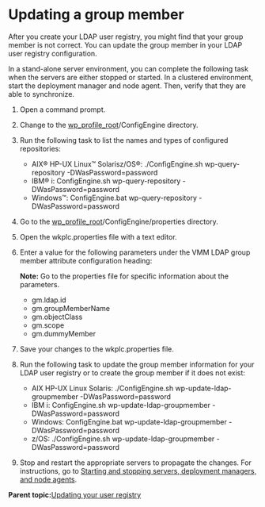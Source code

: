 # Updating a group member

After you create your LDAP user registry, you might find that your group member is not correct. You can update the group member in your LDAP user registry configuration.

In a stand-alone server environment, you can complete the following task when the servers are either stopped or started. In a clustered environment, start the deployment manager and node agent. Then, verify that they are able to synchronize.

1.  Open a command prompt.

2.  Change to the [wp\_profile\_root](../reference/wpsdirstr.md#wp_profile_root)/ConfigEngine directory.

3.  Run the following task to list the names and types of configured repositories:

    -   AIX® HP-UX Linux™ Solarisz/OS®: ./ConfigEngine.sh wp-query-repository -DWasPassword=password
    -   IBM® i: ConfigEngine.sh wp-query-repository -DWasPassword=password
    -   Windows™: ConfigEngine.bat wp-query-repository -DWasPassword=password
4.  Go to the [wp\_profile\_root](../reference/wpsdirstr.md#wp_profile_root)/ConfigEngine/properties directory.

5.  Open the wkplc.properties file with a text editor.

6.  Enter a value for the following parameters under the VMM LDAP group member attribute configuration heading:

    **Note:** Go to the properties file for specific information about the parameters.

    -   gm.ldap.id
    -   gm.groupMemberName
    -   gm.objectClass
    -   gm.scope
    -   gm.dummyMember
7.  Save your changes to the wkplc.properties file.

8.  Run the following task to update the group member information for your LDAP user registry or to create the group member if it does not exist:

    -   AIX HP-UX Linux Solaris: ./ConfigEngine.sh wp-update-ldap-groupmember -DWasPassword=password
    -   IBM i: ConfigEngine.sh wp-update-ldap-groupmember -DWasPassword=password
    -   Windows: ConfigEngine.bat wp-update-ldap-groupmember -DWasPassword=password
    -   z/OS: ./ConfigEngine.sh wp-update-ldap-groupmember -DWasPassword=password
9.  Stop and restart the appropriate servers to propagate the changes. For instructions, go to [Starting and stopping servers, deployment managers, and node agents](../admin-system/stopstart.md).


**Parent topic:**[Updating your user registry](../security/update_ureg.md)

